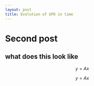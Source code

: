 ```yaml
---
layout: post
title: Evolution of GPD in time
---
```



# Second post

## what does this look like


$$ y = A x $$

$$ y = Ax $$

